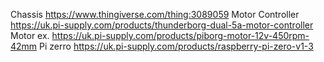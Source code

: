 Chassis https://www.thingiverse.com/thing:3089059
Motor Controller https://uk.pi-supply.com/products/thunderborg-dual-5a-motor-controller
Motor ex. https://uk.pi-supply.com/products/piborg-motor-12v-450rpm-42mm
Pi zerro https://uk.pi-supply.com/products/raspberry-pi-zero-v1-3
